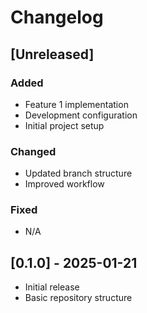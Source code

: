 # Changelog

## [Unreleased]

### Added
- Feature 1 implementation
- Development configuration
- Initial project setup

### Changed
- Updated branch structure
- Improved workflow

### Fixed
- N/A

## [0.1.0] - 2025-01-21
- Initial release
- Basic repository structure